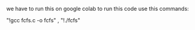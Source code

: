 we have to run this on google colab 
to run this code use this commands:

"!gcc fcfs.c -o fcfs"
,
"!./fcfs"
